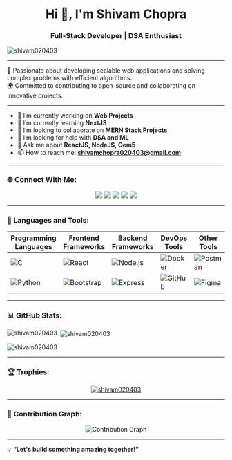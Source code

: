 <h1 align="center">Hi 👋, I'm Shivam Chopra</h1>
<h3 align="center">Full-Stack Developer | DSA Enthusiast</h3>

<p align="left"> 
  <img src="https://komarev.com/ghpvc/?username=shivam020403&label=Profile%20views&color=0e75b6&style=flat" alt="shivam020403" />
</p>

---

🌟 Passionate about developing scalable web applications and solving complex problems with efficient algorithms.  
🌍 Committed to contributing to open-source and collaborating on innovative projects.

---

- 🔭 I’m currently working on **Web Projects**
- 🌱 I’m currently learning **NextJS**
- 👯 I’m looking to collaborate on **MERN Stack Projects**
- 🤝 I’m looking for help with **DSA and ML**
- 💬 Ask me about **ReactJS, NodeJS, Gem5**
- 📫 How to reach me: **shivamchopra020403@gmail.com**

---

### 🌐 Connect With Me:
<p align="center">
    <a href="https://linkedin.com/in/shivam-chopra-020403" target="_blank"><img src="https://img.shields.io/badge/-LinkedIn-0A66C2?style=for-the-badge&logo=linkedin&logoColor=white"/></a>
    <a href="https://leetcode.com/shivamchopra020403" target="_blank"><img src="https://img.shields.io/badge/-LeetCode-FFA116?style=for-the-badge&logo=leetcode&logoColor=black"/></a>
    <a href="https://medium.com/@shivamchopra020403" target="_blank"><img src="https://img.shields.io/badge/-Medium-12100E?style=for-the-badge&logo=medium&logoColor=white"/></a>
    <a href="https://kaggle.com/shivamchopra020403" target="_blank"><img src="https://img.shields.io/badge/-Kaggle-20BEFF?style=for-the-badge&logo=kaggle&logoColor=white"/></a>
    <a href="https://stackoverflow.com/users/25596131" target="_blank"><img src="https://img.shields.io/badge/-StackOverflow-F58025?style=for-the-badge&logo=stackoverflow&logoColor=white"/></a>
</p>

---

### 🚀 Languages and Tools:
| Programming Languages | Frontend Frameworks | Backend Frameworks | DevOps Tools | Other Tools |
|-----------------------|---------------------|--------------------|--------------|-------------|
| ![C](https://img.shields.io/badge/-C-A8B9CC?logo=c&logoColor=white) | ![React](https://img.shields.io/badge/-React-61DAFB?logo=react&logoColor=white) | ![Node.js](https://img.shields.io/badge/-Node.js-339933?logo=node.js&logoColor=white) | ![Docker](https://img.shields.io/badge/-Docker-2496ED?logo=docker&logoColor=white) | ![Postman](https://img.shields.io/badge/-Postman-FF6C37?logo=postman&logoColor=white) |
| ![Python](https://img.shields.io/badge/-Python-3776AB?logo=python&logoColor=white) | ![Bootstrap](https://img.shields.io/badge/-Bootstrap-7952B3?logo=bootstrap&logoColor=white) | ![Express](https://img.shields.io/badge/-Express.js-000000?logo=express&logoColor=white) | ![GitHub](https://img.shields.io/badge/-GitHub-181717?logo=github&logoColor=white) | ![Figma](https://img.shields.io/badge/-Figma-F24E1E?logo=figma&logoColor=white) |

---

### 📊 GitHub Stats:
<p>
  <img align="left" src="https://github-readme-stats.vercel.app/api/top-langs?username=shivam020403&show_icons=true&locale=en&layout=compact" alt="shivam020403" />
</p>
<p>&nbsp;<img align="center" src="https://github-readme-stats.vercel.app/api?username=shivam020403&show_icons=true&locale=en&include_all_commits=true" alt="shivam020403" /></p>
<p><img align="center" src="https://github-readme-streak-stats.herokuapp.com/?user=shivam020403&" alt="shivam020403" /></p>

---

### 🏆 Trophies:
<p align="center">
  <a href="https://github.com/ryo-ma/github-profile-trophy"><img src="https://github-profile-trophy.vercel.app/?username=shivam020403" alt="shivam020403" /></a>
</p>

---

### 🌟 Contribution Graph:
<p align="center">
  <img src="https://github.com/ashutosh00710/github-readme-activity-graph/blob/output/github-contribution-grid-snake.svg" alt="Contribution Graph" />
</p>

---

💡 **“Let's build something amazing together!”**
